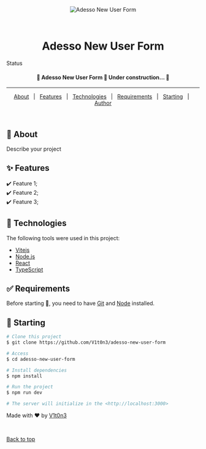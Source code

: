 <div align="center" id="top"> 
  <img src="./.github/app.gif" alt="Adesso New User Form" />

  &#xa0;

  <!-- <a href="https://adessonewuserform.netlify.app">Demo</a> -->
</div>

<h1 align="center">Adesso New User Form</h1>

  <!-- <img alt="Github issues" src="https://img.shields.io/github/issues/V1t0n3/adesso-new-user-form?color=56BEB8" /> -->

  <!-- <img alt="Github forks" src="https://img.shields.io/github/forks/V1t0n3/adesso-new-user-form?color=56BEB8" /> -->

  <!-- <img alt="Github stars" src="https://img.shields.io/github/stars/{{YOUR_GITHUB_USERNAME}}/adesso-new-user-form?color=56BEB8" /> -->
</p>

Status

<h4 align="center"> 
	🚧  Adesso New User Form 🚀 Under construction...  🚧
</h4> 

<hr>

<p align="center">
  <a href="#dart-about">About</a> &#xa0; | &#xa0; 
  <a href="#sparkles-features">Features</a> &#xa0; | &#xa0;
  <a href="#rocket-technologies">Technologies</a> &#xa0; | &#xa0;
  <a href="#white_check_mark-requirements">Requirements</a> &#xa0; | &#xa0;
  <a href="#checkered_flag-starting">Starting</a> &#xa0; | &#xa0;
  <a href="https://github.com/V1t0n3" target="_blank">Author</a>
</p>

<br>

## :dart: About ##

Describe your project

## :sparkles: Features ##

:heavy_check_mark: Feature 1;\
:heavy_check_mark: Feature 2;\
:heavy_check_mark: Feature 3;

## :rocket: Technologies ##

The following tools were used in this project:

- [Vitejs](https://vitejs.dev)
- [Node.js](https://nodejs.org/en/)
- [React](https://pt-br.reactjs.org/)
- [TypeScript](https://www.typescriptlang.org/)

## :white_check_mark: Requirements ##

Before starting :checkered_flag:, you need to have [Git](https://git-scm.com) and [Node](https://nodejs.org/en/) installed.

## :checkered_flag: Starting ##

```bash
# Clone this project
$ git clone https://github.com/V1t0n3/adesso-new-user-form

# Access
$ cd adesso-new-user-form

# Install dependencies
$ npm install

# Run the project
$ npm run dev

# The server will initialize in the <http://localhost:3000>
```


Made with :heart: by <a href="https://github.com/V1t0n3" target="_blank">V1t0n3</a>

&#xa0;

<a href="#top">Back to top</a>
